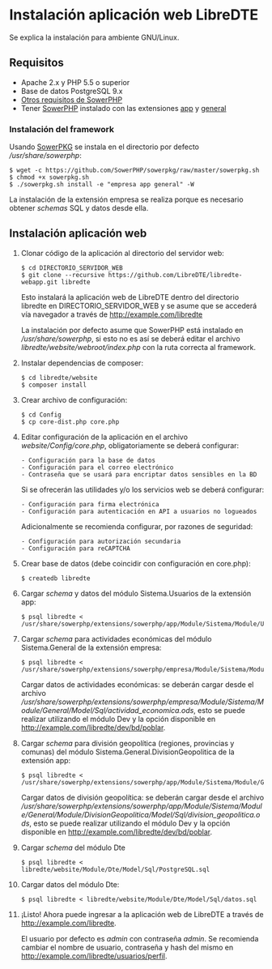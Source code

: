 Instalación aplicación web LibreDTE
===================================

Se explica la instalación para ambiente GNU/Linux.

Requisitos
----------

- Apache 2.x y PHP 5.5 o superior
- Base de datos PostgreSQL 9.x
- [Otros requisitos de SowerPHP](https://github.com/SowerPHP/sowerphp/blob/master/INSTALL.md)
- Tener [SowerPHP](https://github.com/SowerPHP/sowerphp) instalado con las
extensiones [app](https://github.com/SowerPHP/extension-app) y
[general](https://github.com/SowerPHP/extension-general)

### Instalación del framework

Usando [SowerPKG](https://github.com/SowerPHP/sowerpkg) se instala en el
directorio por defecto */usr/share/sowerphp*:

	$ wget -c https://github.com/SowerPHP/sowerpkg/raw/master/sowerpkg.sh
	$ chmod +x sowerpkg.sh
	$ ./sowerpkg.sh install -e "empresa app general" -W

La instalación de la extensión empresa se realiza porque es necesario obtener
*schemas* SQL y datos desde ella.

Instalación aplicación web
--------------------------

1.	Clonar código de la aplicación al directorio del servidor web:

		$ cd DIRECTORIO_SERVIDOR_WEB
		$ git clone --recursive https://github.com/LibreDTE/libredte-webapp.git libredte

	Esto instalará la aplicación web de LibreDTE dentro del directorio
	libredte en DIRECTORIO_SERVIDOR_WEB y se asume que se accederá vía
	navegador a través de <http://example.com/libredte>

	La instalación por defecto asume que SowerPHP está instalado en
	*/usr/share/sowerphp*, si esto no es así se deberá editar el archivo
	*libredte/website/webroot/index.php* con la ruta correcta al framework.

2.	Instalar dependencias de composer:

		$ cd libredte/website
		$ composer install

3.	Crear archivo de configuración:

		$ cd Config
		$ cp core-dist.php core.php

4.	Editar configuración de la aplicación en el archivo
	*website/Config/core.php*, obligatoriamente se deberá configurar:

		- Configuración para la base de datos
		- Configuración para el correo electrónico
		- Contraseña que se usará para encriptar datos sensibles en la BD

	Si se ofrecerán las utilidades y/o los servicios web se deberá
	configurar:

		- Configuración para firma electrónica
		- Configuración para autenticación en API a usuarios no logueados

	Adicionalmente se recomienda configurar, por razones de seguridad:

		- Configuración para autorización secundaria
		- Configuración para reCAPTCHA

5.	Crear base de datos (debe coincidir con configuración en core.php):

		$ createdb libredte

6.	Cargar *schema* y datos del módulo Sistema.Usuarios de la extensión app:

		$ psql libredte < /usr/share/sowerphp/extensions/sowerphp/app/Module/Sistema/Module/Usuarios/Model/Sql/PostgreSQL/usuarios.sql

7.	Cargar *schema* para actividades económicas del módulo Sistema.General de la extensión empresa:

		$ psql libredte < /usr/share/sowerphp/extensions/sowerphp/empresa/Module/Sistema/Module/General/Model/Sql/PostgreSQL/actividad_economica.sql

	Cargar datos de actividades económicas: se deberán cargar desde el archivo
	*/usr/share/sowerphp/extensions/sowerphp/empresa/Module/Sistema/Module/General/Model/Sql/actividad_economica.ods*,
	esto se puede realizar utilizando el módulo Dev y la opción disponible en <http://example.com/libredte/dev/bd/poblar>.

8.	Cargar *schema* para división geopolítica (regiones, provincias y comunas) del módulo Sistema.General.DivisionGeopolitica de la extensión app:

		$ psql libredte < /usr/share/sowerphp/extensions/sowerphp/app/Module/Sistema/Module/General/Module/DivisionGeopolitica/Model/Sql/PostgreSQL/division_geopolitica.sql

	Cargar datos de división geopolítica: se deberán cargar desde el archivo
	*/usr/share/sowerphp/extensions/sowerphp/app/Module/Sistema/Module/General/Module/DivisionGeopolitica/Model/Sql/division_geopolitica.ods*,
	esto se puede realizar utilizando el módulo Dev y la opción disponible en <http://example.com/libredte/dev/bd/poblar>.

9.	Cargar *schema* del módulo Dte

		$ psql libredte < libredte/website/Module/Dte/Model/Sql/PostgreSQL.sql

10.	Cargar datos del módulo Dte:

		$ psql libredte < libredte/website/Module/Dte/Model/Sql/datos.sql

11.	¡Listo! Ahora puede ingresar a la aplicación web de LibreDTE a través de
	<http://example.com/libredte>.

	El usuario por defecto es *admin* con contraseña *admin*. Se recomienda
	cambiar el nombre de usuario, contraseña y hash del mismo en
	<http://example.com/libredte/usuarios/perfil>.

